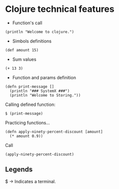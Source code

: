 # Clojure technical features

* Function's call

```
(println "Welcome to clojure.")
```

* Simbols definitions

```
(def amount 15)
```

* Sum values

```
(+ 13 3)
```

* Function and params definition

```
(defn print-message []
  (println "### SystemX ###")
  (println "Welcome to Storing."))
```

Calling defined function: 
```
$ (print-message)
```

Practicing functions...

```
(defn apply-ninety-percent-discount [amount]
  (* amount 0.9))
```

Call

`(apply-ninety-percent-discount)`


## Legends
$ -> Indicates a terminal.